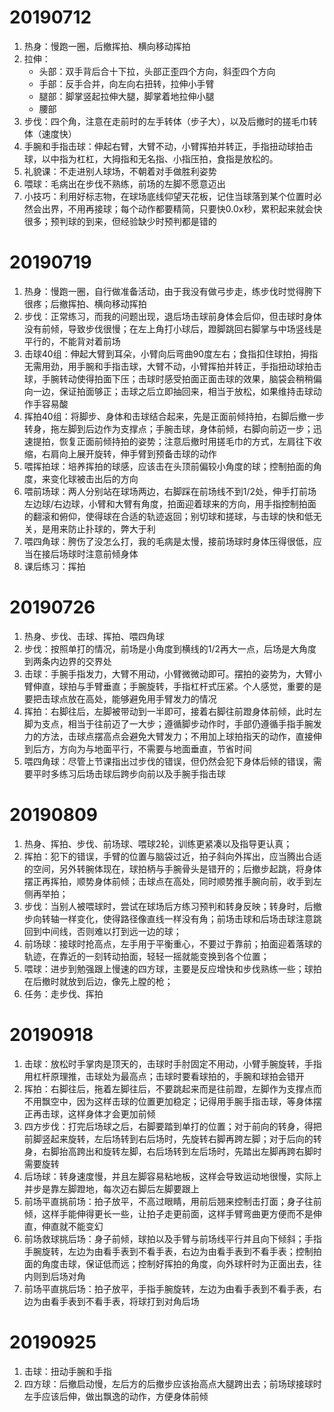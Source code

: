 # 20190712

1. 热身：慢跑一圈，后撤挥拍、横向移动挥拍
2. 拉伸：
   - 头部：双手背后合十下拉，头部正歪四个方向，斜歪四个方向
   - 手部：反手合并，向左向右扭转，拉伸小手臂
   - 腿部：脚掌竖起拉伸大腿，脚掌着地拉伸小腿
   - 腰部
3. 步伐：四个角，注意在走前时的左手转体（步子大），以及后撤时的搓毛巾转体（速度快）
4. 手腕和手指击球：伸起右臂，大臂不动，小臂挥拍并转正，手指扭动球拍击球，以中指为杠杠，大拇指和无名指、小指压拍，食指是放松的。
5. 礼貌课：不走进别人球场，不朝着对手做胜利姿势
6. 喂球：毛病出在步伐不熟练，前场的左脚不愿意迈出
7. 小技巧：利用好标志物，在球场底线仰望天花板，记住当球落到某个位置时必然会出界，不用再接球；每个动作都要精简，只要快0.0x秒，累积起来就会快很多；预判球的到来，但经验缺少时预判都是错的

# 20190719

1. 热身：慢跑一圈，自行做准备活动，由于我没有做弓步走，练步伐时觉得胯下很疼；后撤挥拍、横向移动挥拍
2. 步伐：正常练习，而我的问题出现，退后场击球前身体会后仰，但击球时身体没有前倾，导致步伐很慢；在左上角打小球后，蹬脚跳回右脚掌与中场竖线是平行的，不能背对着前场
3. 击球40组：伸起大臂到耳朵，小臂向后弯曲90度左右；食指扣住球拍，拇指无需用劲，用手腕和手指击球，大臂不动，小臂挥拍并转正，手指扭动球拍击球，手腕转动使得拍面下压；击球时感受拍面正面击球的效果，脑袋会稍稍偏向一边，保证拍面够正；击球之后立即抽回来，相当于放松，如果维持击球动作手容易酸
4. 挥拍40组：将脚步、身体和击球结合起来，先是正面前倾持拍，右脚后撤一步转身，拖左脚到后边作为支撑点；手腕击球，身体前倾，右脚向前迈一步；迅速提拍，恢复正面前倾持拍的姿势；注意后撤时用搓毛巾的方式，左肩往下收缩，右肩向上展开旋转，伸手臂到预备击球的动作
5. 喂挥拍球：培养挥拍的球感，应该击在头顶前偏较小角度的球；控制拍面的角度，来变化球被击出后的方向
6. 喂前场球：两人分别站在球场两边，右脚踩在前场线不到1/2处，伸手打前场左边球/右边球，小臂和大臂有角度，拍面迎着球来的方向，用手指控制拍面的翻滚和俯仰，使得球在合适的轨迹返回；别切球和搓球，与击球的快和低无关，是用来防止扑球的，弊大于利
7. 喂四角球：胯伤了没怎么打，我的毛病是太慢，接前场球时身体压得很低，应当在接后场球时注意前倾身体
8. 课后练习：挥拍

# 20190726

1. 热身、步伐、击球、挥拍、喂四角球
2. 步伐：按照单打的情况，前场是小角度到横线的1/2再大一点，后场是大角度到两条内边界的交界处
3. 击球：手腕手指发力，大臂不用动，小臂微微动即可。摆拍的姿势为，大臂小臂伸直，球拍与手臂垂直；手腕旋转，手指杠杆式压紧。个人感觉，重要的是要把击球点放在高处，能够避免用手臂发力的情况
4. 挥拍：右脚往后，左脚被带动到一半即可，接着右脚往前蹬身体前倾，此时左脚为支点，相当于往前迈了一大步；遵循脚步动作时，手部仍遵循手指手腕发力的方法，击球点摆高点会避免大臂发力；不用加上球拍指天的动作，直接伸到后方，方向为与地面平行，不需要与地面垂直，节省时间
5. 喂四角球：尽管上节课指出过步伐的错误，但仍然会犯下身体后倾的错误，需要平时多练习后场击球后跨步向前以及手腕手指击球

# 20190809

1. 热身、挥拍、步伐、前场球、喂球2轮，训练更紧凑以及指导更认真；
2. 挥拍：犯下的错误，手臂的位置与脑袋过近，拍子斜向外挥出，应当腾出合适的空间，另外转腕体现在，球拍柄与手腕骨头是错开的；后撤步起跳，将身体摆正再挥拍，顺势身体前倾；击球点在高处，同时顺势推手腕向前，收手到左侧再举拍；
3. 步伐：当别人被喂球时，尝试在球场后方练习预判和转身反映；转身时，后撤步向转轴一样变化，使得路径像直线一样没有角；前场击球和后场击球注意跳回到中间线，否则难以打到远一边的球；
4. 前场球：接球时抢高点，左手用于平衡重心，不要过于靠前；拍面迎着落球的轨迹，在靠近的一刻转动拍面，轻轻一摇就能变换到各个位置；
5. 喂球：进步到勉强跟上慢速的四方球，主要是反应增快和步伐熟练一些；球拍在后撤时就放到后边，像先上膛的枪；
6. 任务：走步伐、挥拍

# 20190918

1. 击球：放松时手掌肉是顶天的，击球时手肘固定不用动，小臂手腕旋转，手指用杠杆原理推，击球处为最高点；击球时要看球拍的，手腕和球拍会错开
2. 挥拍：右脚往后，拖着左脚往后，不要跳起来而是往前蹬，左脚作为支撑点而不用飘空中，因为这样击球的位置更加稳定；记得用手腕手指击球，等身体摆正再击球，这样身体才会更加前倾
3. 四方步伐：打完后场球之后，右脚要踏到单打的位置；对于前向的转身，得把前脚竖起来旋转，左后场转到右后场时，先旋转右脚再跨左脚；对于后向的转身，右脚抬高跨出和旋转左脚，右后场转到左后场时，先踏出左脚再跨右脚时需要旋转
4. 后场球：转身速度慢，并且左脚容易粘地板，这样会导致运动地很慢，实际上并步是靠左脚蹬地，每次迈右脚后左脚要跟上
5. 前场平直挑前场：拍子放平，不高过眼睛，用前后翘来控制击打面；身子往前倾，这样手能伸得更长一些，让拍子走更前面，这样手臂弯曲更方便而不是伸直，伸直就不能变幻
6. 前场救球挑后场：身子前倾，球拍以及手臂与前场线平行并且向下倾斜；手指手腕旋转，左边为由看手表到不看手表，右边为由看手表到不看手表；控制拍面的角度击球，保证低而远；控制好挥拍的角度，向外球杆时为正面出去，往内则到后场对角
7. 前场平直挑后场：拍子放平，手指手腕旋转，左边为由看手表到不看手表，右边为由看手表到不看手表，将球打到对角后场

# 20190925

1. 击球：扭动手腕和手指
2. 四方球：后撤启动慢，左后方的后撤步应该抬高点大腿跨出去；前场球接球时左手应该后伸，做出飘逸的动作，方便身体前倾
